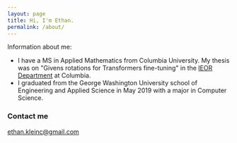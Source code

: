 ```yaml
---
layout: page
title: Hi, I'm Ethan.
permalink: /about/
---
```


Information about me:
* I have a MS in Applied Mathematics from Columbia University. My thesis was on "Givens rotations for Transformers fine-tuning" in the [IEOR Department](https://ieor.columbia.edu/) at Columbia.
* I graduated from the George Washington University school of Engineering and Applied Science in May 2019 with a major in Computer Science.

### Contact me

[ethan.kleinc@gmail.com](mailto:ethan.kleinc@gmail.com)
